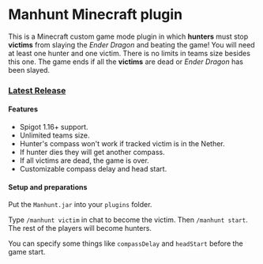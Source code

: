 # Manhunt Minecraft plugin

This is a Minecraft custom game mode plugin in which **hunters** must stop **victims** from slaying the *Ender Dragon* and beating the game! You will need at least one hunter and one victim. There is no limits in teams size besides this one. The game ends if all the **victims** are dead or *Ender Dragon* has been slayed.
### [Latest Release](https://github.com/morozoffnor/Manhunt-Minecraft-plugin/releases/tag/v1.0)
#### Features
* Spigot 1.16+ support.
* Unlimited teams size.
* Hunter's compass won't work if tracked victim is in the Nether.
* If hunter dies they will get another compass.
* If all victims are dead, the game is over.
* Customizable compass delay and head start.
#### Setup and preparations
Put the `Manhunt.jar` into your `plugins` folder.

Type `/manhunt victim` in chat to become the victim.
Then `/manhunt start`. The rest of the players will become hunters.

You can specify some things like `compassDelay` and `headStart` before the game start.
